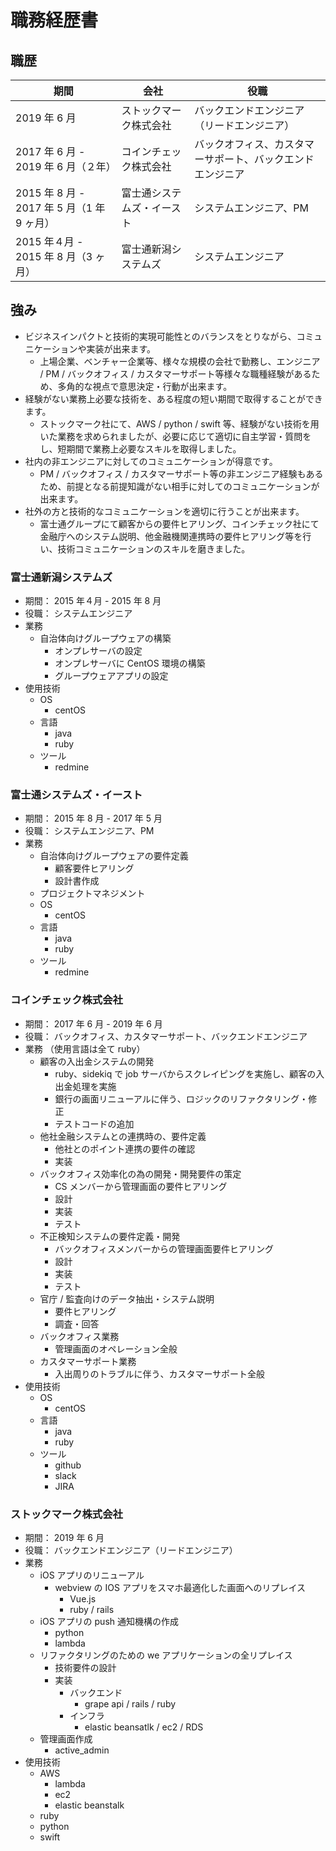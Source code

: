 # 職務経歴書

## 職歴

| 期間                                       | 会社                       | 役職                                                       |
| ------------------------------------------ | -------------------------- | ---------------------------------------------------------- |
| 2019 年 6 月                               | ストックマーク株式会社     | バックエンドエンジニア（リードエンジニア）                 |
| 2017 年 6 月 - 2019 年 6 月（２年）        | コインチェック株式会社     | バックオフィス、カスタマーサポート、バックエンドエンジニア |
| 2015 年 8 月 - 2017 年 5 月（1 年 9 ヶ月） | 富士通システムズ・イースト | システムエンジニア、PM                                     |
| 2015 年４月 - 2015 年 8 月（3 ヶ月）       | 富士通新潟システムズ       | システムエンジニア                                         |

## 強み

- ビジネスインパクトと技術的実現可能性とのバランスをとりながら、コミュニケーションや実装が出来ます。
  - 上場企業、ベンチャー企業等、様々な規模の会社で勤務し、エンジニア / PM / バックオフィス / カスタマーサポート等様々な職種経験があるため、多角的な視点で意思決定・行動が出来ます。
- 経験がない業務上必要な技術を、ある程度の短い期間で取得することができます。
  - ストックマーク社にて、AWS / python / swift 等、経験がない技術を用いた業務を求められましたが、必要に応じて適切に自主学習・質問をし、短期間で業務上必要なスキルを取得しました。
- 社内の非エンジニアに対してのコミュニケーションが得意です。
  - PM / バックオフィス / カスタマーサポート等の非エンジニア経験もあるため、前提となる前提知識がない相手に対してのコミュニケーションが出来ます。
- 社外の方と技術的なコミュニケーションを適切に行うことが出来ます。
  - 富士通グループにて顧客からの要件ヒアリング、コインチェック社にて金融庁へのシステム説明、他金融機関連携時の要件ヒアリング等を行い、技術コミュニケーションのスキルを磨きました。

### 富士通新潟システムズ

- 期間： 2015 年４月 - 2015 年 8 月
- 役職： システムエンジニア
- 業務
  - 自治体向けグループウェアの構築
    - オンプレサーバの設定
    - オンプレサーバに CentOS 環境の構築
    - グループウェアアプリの設定
- 使用技術
  - OS
    - centOS
  - 言語
    - java
    - ruby
  - ツール
    - redmine

### 富士通システムズ・イースト

- 期間： 2015 年 8 月 - 2017 年 5 月
- 役職： システムエンジニア、PM
- 業務
  - 自治体向けグループウェアの要件定義
    - 顧客要件ヒアリング
    - 設計書作成
  - プロジェクトマネジメント
  - OS
    - centOS
  - 言語
    - java
    - ruby
  - ツール
    - redmine

### コインチェック株式会社

- 期間： 2017 年 6 月 - 2019 年 6 月
- 役職： バックオフィス、カスタマーサポート、バックエンドエンジニア
- 業務 （使用言語は全て ruby）
  - 顧客の入出金システムの開発
    - ruby、sidekiq で job サーバからスクレイピングを実施し、顧客の入出金処理を実施
    - 銀行の画面リニューアルに伴う、ロジックのリファクタリング・修正
    - テストコードの追加
  - 他社金融システムとの連携時の、要件定義
    - 他社とのポイント連携の要件の確認
    - 実装
  - バックオフィス効率化の為の開発・開発要件の策定
    - CS メンバーから管理画面の要件ヒアリング
    - 設計
    - 実装
    - テスト
  - 不正検知システムの要件定義・開発
    - バックオフィスメンバーからの管理画面要件ヒアリング
    - 設計
    - 実装
    - テスト
  - 官庁 / 監査向けのデータ抽出・システム説明
    - 要件ヒアリング
    - 調査・回答
  - バックオフィス業務
    - 管理画面のオペレーション全般
  - カスタマーサポート業務
    - 入出周りのトラブルに伴う、カスタマーサポート全般
- 使用技術
  - OS
    - centOS
  - 言語
    - java
    - ruby
  - ツール
    - github
    - slack
    - JIRA

### ストックマーク株式会社

- 期間： 2019 年 6 月
- 役職： バックエンドエンジニア（リードエンジニア）
- 業務
  - iOS アプリのリニューアル
    - webview の IOS アプリをスマホ最適化した画面へのリプレイス
      - Vue.js
      - ruby / rails
  - iOS アプリの push 通知機構の作成
    - python
    - lambda
  - リファクタリングのための we アプリケーションの全リプレイス
    - 技術要件の設計
    - 実装
      - バックエンド
        - grape api / rails / ruby
      - インフラ
        - elastic beansatlk / ec2 / RDS
  - 管理画面作成
    - active_admin
- 使用技術
  - AWS
    - lambda
    - ec2
    - elastic beanstalk
  - ruby
  - python
  - swift
